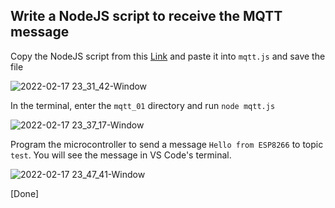 ## Write a NodeJS script to receive the MQTT message

Copy the NodeJS script from this [Link](https://github.com/thanasinb/Installing-Linux/blob/c54366d4923c58a57a88c99d2c16579273ec8b03/5_installing_Mosquitto_NodeJS/mqtt.js) and paste it into `mqtt.js` and save the file

![2022-02-17 23_31_42-Window](https://user-images.githubusercontent.com/55657279/154526642-0a0a6d91-6895-46b3-b329-1107bf5fc60f.png)

In the terminal, enter the `mqtt_01` directory and run `node mqtt.js`

![2022-02-17 23_37_17-Window](https://user-images.githubusercontent.com/55657279/154527734-95466400-35d8-485c-954a-1fb52ff868f5.png)

Program the microcontroller to send a message `Hello from ESP8266` to topic `test`. You will see the message in VS Code's terminal.

![2022-02-17 23_47_41-Window](https://user-images.githubusercontent.com/55657279/154529956-bfea4231-c5db-4dd8-87f8-30360d9bd5b8.png)

[Done]
